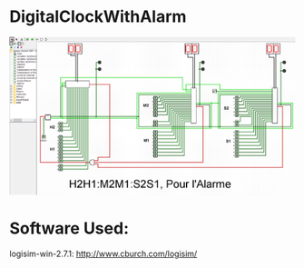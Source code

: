 # DigitalClockWithAlarm
![alt Circuit](ScreenShot.png)

# Software Used:
logisim-win-2.7.1: http://www.cburch.com/logisim/
